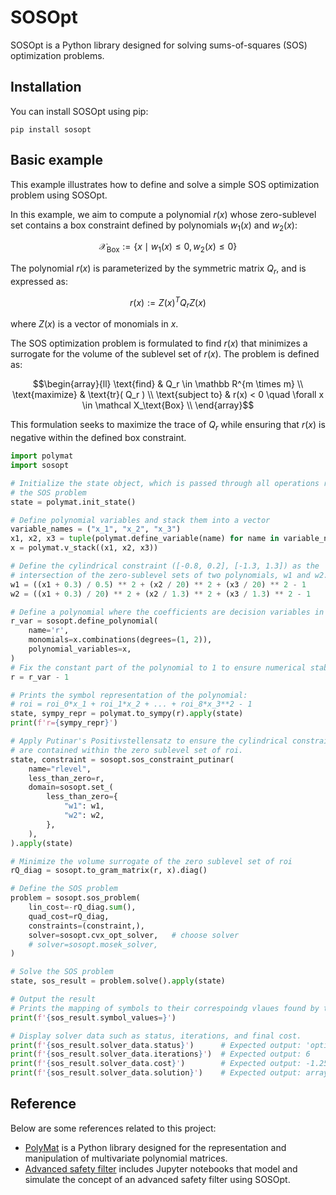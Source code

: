 # SOSOpt

SOSOpt is a Python library designed for solving sums-of-squares (SOS) optimization problems.

## Installation

You can install SOSOpt using pip:

```
pip install sosopt
```

## Basic example

This example illustrates how to define and solve a simple SOS optimization problem using SOSOpt.

In this example, we aim to compute a polynomial $r(x)$ whose zero-sublevel set contains a box constraint defined by polynomials $w_1(x)$ and $w_2(x)$:

$$\mathcal X_\text{Box} := \lbrace x \mid w_1(x) \leq 0, w_2(x) \leq 0 \rbrace$$

The polynomial $r(x)$ is parameterized by the symmetric matrix $Q_r$, and is expressed as:

$$r(x) := Z(x)^T Q_r Z(x)$$

where $Z(x)$ is a vector of monomials in $x$.

The SOS optimization problem is formulated to find $r(x)$ that minimizes a surrogate for the volume of the sublevel set of $r(x)$. The problem is defined as:

$$\begin{array}{ll}
    \text{find} & Q_r \in \mathbb R^{m \times m} \\
    \text{maximize} & \text{tr}( Q_r ) \\
    \text{subject to} & r(x) < 0 \quad \forall x \in \mathcal X_\text{Box} \\
\end{array}$$

This formulation seeks to maximize the trace of $Q_r$ while ensuring that $r(x)$ is negative within the defined box constraint.

``` python
import polymat
import sosopt

# Initialize the state object, which is passed through all operations related to solving
# the SOS problem
state = polymat.init_state()

# Define polynomial variables and stack them into a vector
variable_names = ("x_1", "x_2", "x_3")
x1, x2, x3 = tuple(polymat.define_variable(name) for name in variable_names)
x = polymat.v_stack((x1, x2, x3))

# Define the cylindrical constraint ([-0.8, 0.2], [-1.3, 1.3]) as the
# intersection of the zero-sublevel sets of two polynomials, w1 and w2.
w1 = ((x1 + 0.3) / 0.5) ** 2 + (x2 / 20) ** 2 + (x3 / 20) ** 2 - 1
w2 = ((x1 + 0.3) / 20) ** 2 + (x2 / 1.3) ** 2 + (x3 / 1.3) ** 2 - 1

# Define a polynomial where the coefficients are decision variables in the SOS problem
r_var = sosopt.define_polynomial(
    name='r',
    monomials=x.combinations(degrees=(1, 2)),
    polynomial_variables=x,
)
# Fix the constant part of the polynomial to 1 to ensure numerical stability
r = r_var - 1

# Prints the symbol representation of the polynomial:
# roi = roi_0*x_1 + roi_1*x_2 + ... + roi_8*x_3**2 - 1
state, sympy_repr = polymat.to_sympy(r).apply(state)
print(f'r={sympy_repr}')

# Apply Putinar's Positivstellensatz to ensure the cylindrical constraints (w1 and w2) 
# are contained within the zero sublevel set of roi.
state, constraint = sosopt.sos_constraint_putinar(
    name="rlevel",
    less_than_zero=r,
    domain=sosopt.set_(
        less_than_zero={
            "w1": w1,
            "w2": w2,
        },
    ),
).apply(state)

# Minimize the volume surrogate of the zero sublevel set of roi
rQ_diag = sosopt.to_gram_matrix(r, x).diag()

# Define the SOS problem
problem = sosopt.sos_problem(
    lin_cost=-rQ_diag.sum(),
    quad_cost=rQ_diag,
    constraints=(constraint,),
    solver=sosopt.cvx_opt_solver,   # choose solver
    # solver=sosopt.mosek_solver,
)

# Solve the SOS problem
state, sos_result = problem.solve().apply(state)

# Output the result
# Prints the mapping of symbols to their correspoindg vlaues found by the solver
print(f'{sos_result.symbol_values=}')

# Display solver data such as status, iterations, and final cost.
print(f'{sos_result.solver_data.status}')      # Expected output: 'optimal'
print(f'{sos_result.solver_data.iterations}')  # Expected output: 6
print(f'{sos_result.solver_data.cost}')        # Expected output: -1.2523582776230828
print(f'{sos_result.solver_data.solution}')    # Expected output: array([ 5.44293046e-01, ...])
```

## Reference

Below are some references related to this project:

* [PolyMat](https://github.com/MichaelSchneeberger/sosmap) is a Python library designed for the representation and manipulation of multivariate polynomial matrices.
* [Advanced safety filter](https://github.com/MichaelSchneeberger/advanced-safety-filter) includes Jupyter notebooks that model and simulate the concept of an advanced safety filter using SOSOpt.

